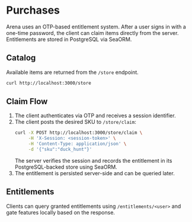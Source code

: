 # Purchases

Arena uses an OTP-based entitlement system. After a user signs in with a one-time
password, the client can claim items directly from the server. Entitlements are
stored in PostgreSQL via SeaORM.

## Catalog

Available items are returned from the `/store` endpoint.

```bash
curl http://localhost:3000/store
```

## Claim Flow

1. The client authenticates via OTP and receives a session identifier.
2. The client posts the desired SKU to `/store/claim`:
   ```bash
   curl -X POST http://localhost:3000/store/claim \
        -H 'X-Session: <session-token>' \
        -H 'Content-Type: application/json' \
        -d '{"sku":"duck_hunt"}'
   ```
   The server verifies the session and records the entitlement in its
   PostgreSQL-backed store using SeaORM.
3. The entitlement is persisted server-side and can be queried later.

## Entitlements

Clients can query granted entitlements using `/entitlements/<user>` and gate
features locally based on the response.
